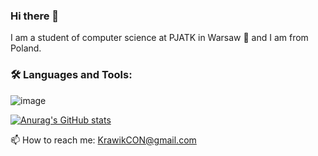 ### Hi there 👋

I am a student of computer science at PJATK in Warsaw 🚀 and I am from Poland.

### 🛠️ Languages and Tools:

![image](https://user-images.githubusercontent.com/95720016/177395754-c67aacdb-5cc4-48bc-9319-dbc238353aa9.png)


[![Anurag's GitHub stats](https://github-readme-stats.vercel.app/api?username=Krawik01)](https://github.com/Krawik01/github-readme-stats)


📫 How to reach me: KrawikCON@gmail.com
